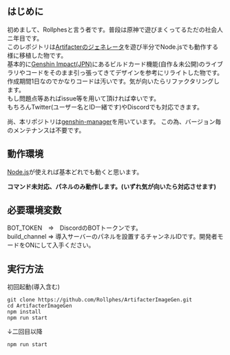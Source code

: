 ## はじめに
初めまして、Rollphesと言う者です。普段は原神で遊びまくってるただの社会人ニ年目です。<br>
このレポジトリは[Artifacterのジェネレータ](https://github.com/FuroBath/ArtifacterImageGen)を遊び半分でNode.jsでも動作する様に移植した物です。<br>
基本的に[Genshin Impact(JPN)](https://discord.gg/2zRjGNFTuJ)にあるビルドカード機能(自作＆未公開)のライブラリやコードをそのまま引っ張ってきてデザインを参考にリライトした物です。<br>
作成期間1日なのでかなりコードは汚いです。気が向いたらリファクタリングします。<br>
もし問題点等あればissue等を用いて頂ければ幸いです。<br>
もちろんTwitter(ユーザー名とID一緒です)やDiscordでも対応できます。<br>

尚、本リポジトリは[genshin-manager](https://www.npmjs.com/package/genshin-manager)を用いています。
この為、バージョン毎のメンテナンスは不要です。

## 動作環境
[Node.js](https://nodejs.org/ja/)が使えれば基本どれでも動くと思います。<br>

**コマンド未対応、パネルのみ動作します。(いずれ気が向いたら対応させます)**<br>

## 必要環境変数
BOT_TOKEN　=>　DiscordのBOTトークンです。<br>
build_channel => 導入サーバーのパネルを設置するチャンネルIDです。開発者モードをONにして入手ください。

## 実行方法
初回起動(導入含む)
```
git clone https://github.com/Rollphes/ArtifacterImageGen.git
cd ArtifacterImageGen
npm install
npm run start
```
↓二回目以降
```
npm run start
```
